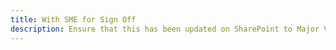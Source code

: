 ```yaml
---
title: With SME for Sign Off
description: Ensure that this has been updated on SharePoint to Major Version 3.xx
---
```


